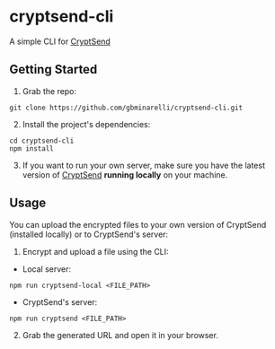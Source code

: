 # cryptsend-cli

A simple CLI for [CryptSend](https://github.com/countable-web/cryptsend)

## Getting Started

1. Grab the repo:

```
git clone https://github.com/gbminarelli/cryptsend-cli.git
```

2. Install the project's dependencies:

```
cd cryptsend-cli
npm install
```

3. If you want to run your own server, make sure you have the latest version of [CryptSend](https://github.com/countable-web/cryptsend) **running locally** on your machine.

## Usage

You can upload the encrypted files to your own version of CryptSend (installed locally) or to CryptSend's server:

1. Encrypt and upload a file using the CLI:

* Local server:

```
npm run cryptsend-local <FILE_PATH>
```
* CryptSend's server:

```
npm run cryptsend <FILE_PATH>
```

2. Grab the generated URL and open it in your browser.
